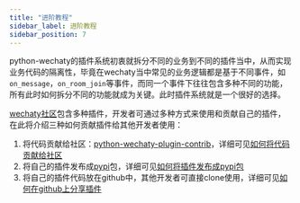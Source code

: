 ```yaml
---
title: "进阶教程"
sidebar_label: 进阶教程
sidebar_position: 7
---
```


python-wechaty的插件系统初衷就拆分不同的业务到不同的插件当中，从而实现业务代码的隔离性，毕竟在wechaty当中常见的业务逻辑都是基于不同事件，如`on_message`，`on_room_join`等事件，而同一个事件下往往包含多种不同的功能，所有此时如何拆分不同的功能就成为关键。此时插件系统就是一个很好的选择。

[wechaty社区](https://github.com/wechaty/python-wechaty-plugin-contrib)包含多种插件，开发者可通过多种方式来使用和贡献自己的插件，在此将介绍三种如何贡献插件给其他开发者使用：

1. 将代码贡献给社区：[python-wechaty-plugin-contrib](https://www.github.com/wechaty/python-wechaty-plugin-contrib)，详细可见[如何将代码贡献给社区](./contribute-to-community.md)
2. 将自己的插件发布成[pypi](https://www.pypi.org/)包，详细可见[如何将插件发布成pypi包](./deploy-to-pypi.md)
3. 将自己的插件代码放在github中，其他开发者可直接clone使用，详细可见[如何在github上分享插件](./share-as-repo.md)